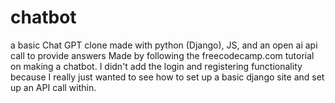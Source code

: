 # chatbot
a basic Chat GPT clone made with python (Django), JS, and an open ai api call to provide answers
Made by following the freecodecamp.com tutorial on making a chatbot. I didn't add the login and 
registering functionality because I really just wanted to see how to set up a basic django site 
and set up an API call within.
